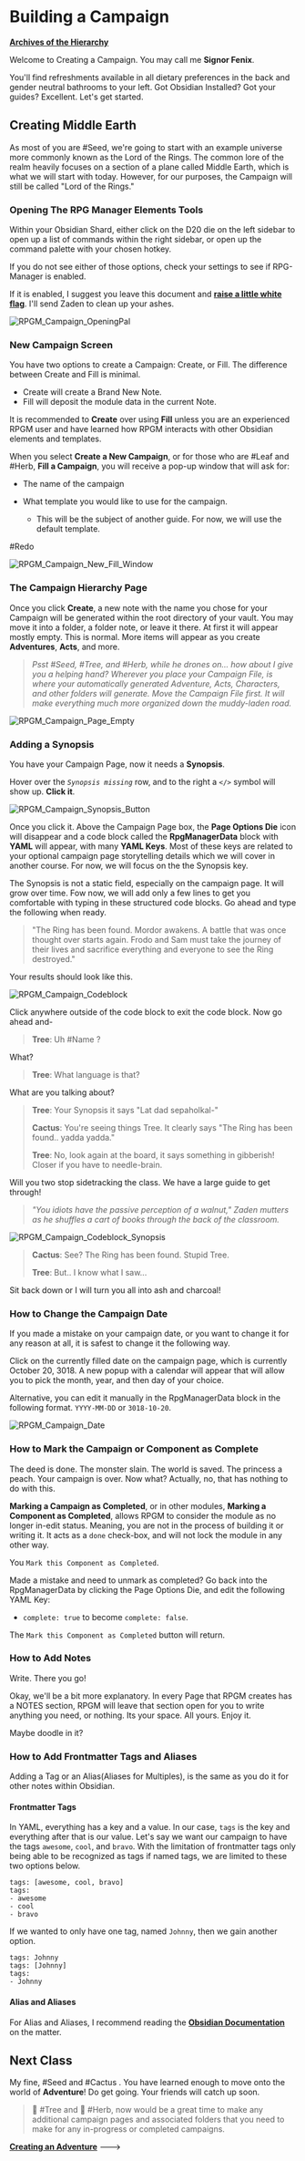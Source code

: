 # Building a Campaign

[**Archives of the Hierarchy**](Archives%20of%20the%20Hierarchy.md)

Welcome to Creating a Campaign. You may call me **Signor Fenix**.

You'll find refreshments available in all dietary preferences in the back and gender neutral bathrooms to your left. Got Obsidian Installed? Got your guides? Excellent. Let's get started. 

## Creating Middle Earth


As most of you are #Seed, we're going to start with an example universe more commonly known as the Lord of the Rings. The common lore of the realm heavily focuses on a section of a plane called Middle Earth, which is what we will start with today. However, for our purposes, the Campaign will still be called "Lord of the Rings."


### Opening The RPG Manager Elements Tools


Within your Obsidian Shard, either click on the D20 die on the left sidebar to open up a list of commands within the right sidebar, or open up the command palette with your chosen hotkey. 

If you do not see either of those options, check your settings to see if RPG-Manager is enabled. 

If it is enabled, I suggest you leave this document and [**raise a little white flag**](https://github.com/carlonicora/obsidian-rpg-manager/issues?q=is%3Aissue+is%3Aopen+sort%3Aupdated-desc). I'll send Zaden to clean up your ashes. 

![RPGM_Campaign_OpeningPal](../Z_Photo-Album/Guide/Hierarchy/Campaign/RPGM_Campaign_OpeningPal.png)

### New Campaign Screen

You have two options to create a Campaign: Create, or Fill. The difference between Create and Fill is minimal. 
- Create will create a Brand New Note. 
- Fill will deposit the module data in the current Note. 

It is recommended to **Create** over using **Fill** unless you are an experienced RPGM user and have learned how RPGM interacts with other Obsidian elements and templates. 

When you select **Create a New Campaign**, or for those who are #Leaf and #Herb, **Fill a Campaign**, you will receive a pop-up window that will ask for:

- The name of the campaign

- What template you would like to use for the campaign. 
	- This will be the subject of another guide. For now, we will use the default template. 

#Redo

![RPGM_Campaign_New_Fill_Window](../Z_Photo-Album/Guide/Hierarchy/Campaign/RPGM_Campaign_New_Fill_Window.png)

### The Campaign Hierarchy Page


Once you click **Create**, a new note with the name you chose for your Campaign will be generated within the root directory of your vault. You may move it into a folder, a folder note, or leave it there. At first it will appear mostly empty. This is normal. More items will appear as you create **Adventures**, **Acts**, and more. 

>*Psst #Seed, #Tree, and #Herb, while he drones on... how about I give you a helping hand? Wherever you place your Campaign File, is where your automatically generated Adventure, Acts, Characters, and other folders will generate. Move the Campaign File first. It will make everything much more organized down the muddy-laden road.* 



![RPGM_Campaign_Page_Empty](../Z_Photo-Album/Guide/Hierarchy/Campaign/RPGM_Campaign_Page_Empty.png)


### Adding a Synopsis

You have your Campaign Page, now it needs a **Synopsis**. 

Hover over the *`Synopsis missing`* row, and to the right a `</>` symbol will show up. **Click it**.

![RPGM_Campaign_Synopsis_Button](../Z_Photo-Album/Guide/Hierarchy/Campaign/RPGM_Campaign_Synopsis_Button.png)

Once you click it. Above the Campaign Page box, the **Page Options Die** icon will disappear and a code block called the **RpgManagerData** block with **YAML** will appear, with many **YAML Keys**. Most of these keys are related to your optional campaign page storytelling details which we will cover in another course. For now, we will focus on the the Synopsis key.

The Synopsis is not a static field, especially on the campaign page. It will grow over time. Fow now, we will add only a few lines to get you comfortable with typing in these structured code blocks. Go ahead and type the following when ready. 

>"The Ring has been found. Mordor awakens. A battle that was once thought over starts again. Frodo and Sam must take the journey of their lives and sacrifice everything and everyone to see the Ring destroyed."

Your results should look like this.

![RPGM_Campaign_Codeblock](../Z_Photo-Album/Guide/Hierarchy/Campaign/RPGM_Campaign_Codeblock.png)

Click anywhere outside of the code block to exit the code block. Now go ahead and-

> **Tree**: Uh #Name ?

What?

> **Tree**: What language is that?

What are you talking about?

> **Tree**: Your Synopsis it says "Lat dad sepaholkal-"
> 
> **Cactus**: You're seeing things Tree. It clearly says "The Ring has been found.. yadda yadda."
> 
> **Tree**: No, look again at the board, it says something in gibberish! Closer if you have to needle-brain.

Will you two stop sidetracking the class. We have a large guide to get through!

> *"You idiots have the passive perception of a walnut," Zaden mutters as he shuffles a cart of books through the back of the classroom.* 


![RPGM_Campaign_Codeblock_Synopsis](../Z_Photo-Album/Guide/Hierarchy/Campaign/RPGM_Campaign_Codeblock_Synopsis.png)

> **Cactus**: See? The Ring has been found. Stupid Tree.
> 
> **Tree**: But.. I know what I saw...

Sit back down or I will turn you all into ash and charcoal!

### How to Change the Campaign Date

If you made a mistake on your campaign date, or you want to change it for any reason at all, it is safest to change it the following way.

Click on the currently filled date on the campaign page, which is currently October 20, 3018. A new popup with a calendar will appear that will allow you to pick the month, year, and then day of your choice.

Alternative, you can edit it manually in the RpgManagerData block in the following format. `YYYY-MM-DD` or `3018-10-20`.

![RPGM_Campaign_Date](../Z_Photo-Album/Guide/Hierarchy/Campaign/RPGM_Campaign_Date.png)


### How to Mark the Campaign or Component as Complete

The deed is done. The monster slain. The world is saved. The princess a peach. Your campaign is over. Now what? Actually, no, that has nothing to do with this.

**Marking a Campaign as Completed**, or in other modules, **Marking a Component as Completed**, allows RPGM to consider the module as no longer in-edit status. Meaning, you are not in the process of building it or writing it. It acts as a `done` check-box, and will not lock the module in any other way. 

You  `Mark this Component as Completed`. 

Made a mistake and need to unmark as completed? Go back into the RpgManagerData by clicking the Page Options Die, and edit the following YAML Key:

- `complete: true`  to become `complete: false`.

The  `Mark this Component as Completed` button will return.

### How to Add Notes

Write. There you go!

Okay, we'll be a bit more explanatory. In every Page that RPGM creates has a NOTES section, RPGM will leave that section open for you to write anything you need, or nothing. Its your space. All yours. Enjoy it. 

Maybe doodle in it?

### How to Add Frontmatter Tags and Aliases

Adding a Tag or an Alias(Aliases for Multiples), is the same as you do it for other notes within Obsidian. 

#### Frontmatter Tags

In YAML, everything has a key and a value. In our case, `tags` is the key and everything after that is our value. Let's say we want our campaign to have the tags `awesome`, `cool`, and `bravo`. With the limitation of frontmatter tags only being able to be recognized as tags if named tags, we are limited to these two options below. 

```
tags: [awesome, cool, bravo]
tags: 
- awesome
- cool
- bravo
```

If we wanted to only have one tag, named `Johnny`, then we gain another option.

```
tags: Johnny
tags: [Johnny]
tags:
- Johnny
```

#### Alias and Aliases

For Alias and Aliases, I recommend reading the [**Obsidian Documentation**](https://help.obsidian.md/How+to/Add+aliases+to+note) on the matter. 

## Next Class

My fine, #Seed  and #Cactus . You have learned enough to move onto the world of **Adventure**! Do get going. Your friends will catch up soon. 

> 🌲 #Tree and 🌿 #Herb, now would be a great time to make any additional campaign pages and associated folders that you need to make for any in-progress or completed campaigns.  


[**Creating an Adventure**](Creating%20an%20Adventure.md) --->